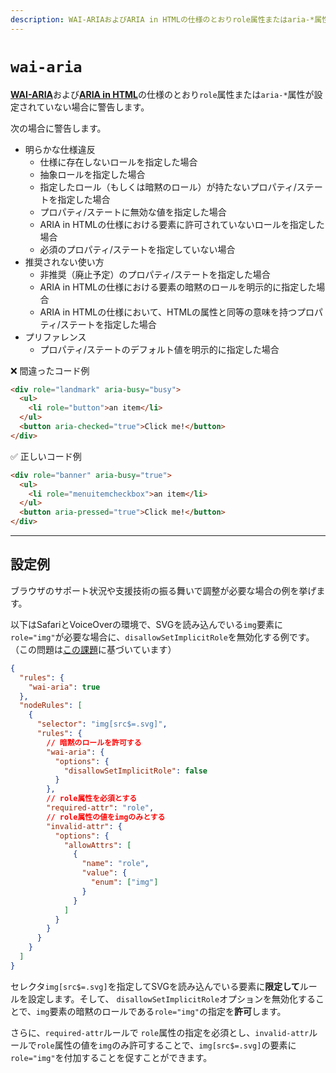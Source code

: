 ```yaml
---
description: WAI-ARIAおよびARIA in HTMLの仕様のとおりrole属性またはaria-*属性が設定されていない場合に警告します。
---
```


# `wai-aria`

[**WAI-ARIA**](https://momdo.github.io/wai-aria-1.2/)および[**ARIA in HTML**](https://momdo.github.io/html-aria/)の仕様のとおり`role`属性または`aria-*`属性が設定されていない場合に警告します。

次の場合に警告します。

- 明らかな仕様違反
  - 仕様に存在しないロールを指定した場合
  - 抽象ロールを指定した場合
  - 指定したロール（もしくは暗黙のロール）が持たないプロパティ/ステートを指定した場合
  - プロパティ/ステートに無効な値を指定した場合
  - ARIA in HTMLの仕様における要素に許可されていないロールを指定した場合
  - 必須のプロパティ/ステートを指定していない場合
- 推奨されない使い方
  - 非推奨（廃止予定）のプロパティ/ステートを指定した場合
  - ARIA in HTMLの仕様における要素の暗黙のロールを明示的に指定した場合
  - ARIA in HTMLの仕様において、HTMLの属性と同等の意味を持つプロパティ/ステートを指定した場合
- プリファレンス
  - プロパティ/ステートのデフォルト値を明示的に指定した場合

<!-- textlint-disable ja-technical-writing/ja-no-mixed-period -->

❌ 間違ったコード例

```html
<div role="landmark" aria-busy="busy">
  <ul>
    <li role="button">an item</li>
  </ul>
  <button aria-checked="true">Click me!</button>
</div>
```

✅ 正しいコード例

```html
<div role="banner" aria-busy="true">
  <ul>
    <li role="menuitemcheckbox">an item</li>
  </ul>
  <button aria-pressed="true">Click me!</button>
</div>
```

---

## 設定例

ブラウザのサポート状況や支援技術の振る舞いで調整が必要な場合の例を挙げます。

以下はSafariとVoiceOverの環境で、SVGを読み込んでいる`img`要素に`role="img"`が必要な場合に、`disallowSetImplicitRole`を無効化する例です。（この問題は[この課題](https://bugs.webkit.org/show_bug.cgi?id=145263)に基づいています）

```json class=config
{
  "rules": {
    "wai-aria": true
  },
  "nodeRules": [
    {
      "selector": "img[src$=.svg]",
      "rules": {
        // 暗黙のロールを許可する
        "wai-aria": {
          "options": {
            "disallowSetImplicitRole": false
          }
        },
        // role属性を必須とする
        "required-attr": "role",
        // role属性の値をimgのみとする
        "invalid-attr": {
          "options": {
            "allowAttrs": [
              {
                "name": "role",
                "value": {
                  "enum": ["img"]
                }
              }
            ]
          }
        }
      }
    }
  ]
}
```

セレクタ`img[src$=.svg]`を指定してSVGを読み込んでいる要素に**限定して**ルールを設定します。そして、 `disallowSetImplicitRole`オプションを無効化することで、`img`要素の暗黙のロールである`role="img"`の指定を**許可**します。

<!-- textlint-disable ja-technical-writing/sentence-length -->

さらに、`required-attr`ルールで `role`属性の指定を必須とし、`invalid-attr`ルールで`role`属性の値を`img`のみ許可することで、`img[src$=.svg]`の要素に`role="img"`を付加することを促すことができます。

<!-- textlint-enable ja-technical-writing/sentence-length -->

<!-- textlint-enable ja-technical-writing/ja-no-mixed-period -->
